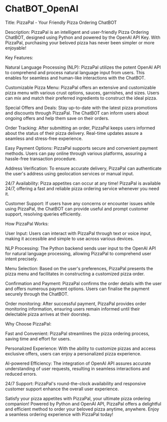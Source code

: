 # ChatBOT_OpenAI

Title: PizzaPal - Your Friendly Pizza Ordering ChatBOT

Description: PizzaPal is an intelligent and user-friendly Pizza Ordering ChatBOT, designed using Python and powered by the OpenAI API Key. With PizzaPal, purchasing your beloved pizza has never been simpler or more enjoyable!

Key Features:

Natural Language Processing (NLP): PizzaPal utilizes the potent OpenAI API to comprehend and process natural language input from users. This enables for seamless and human-like interactions with the ChatBOT.

Customizable Pizza Menu: PizzaPal offers an extensive and customizable pizza menu with various crust options, sauces, garnishes, and sizes. Users can mix and match their preferred ingredients to construct the ideal pizza.

Special Offers and Deals: Stay up-to-date with the latest pizza promotions and discounts through PizzaPal. The ChatBOT can inform users about ongoing offers and help them save on their orders.

Order Tracking: After submitting an order, PizzaPal keeps users informed about the status of their pizza delivery. Real-time updates assure a seamless and stress-free experience.

Easy Payment Options: PizzaPal supports secure and convenient payment methods. Users can pay online through various platforms, assuring a hassle-free transaction procedure.

Address Verification: To ensure accurate delivery, PizzaPal can authenticate the user's address using geolocation services or manual input.

24/7 Availability: Pizza appetites can occur at any time! PizzaPal is available 24/7, offering a fast and reliable pizza ordering service whenever you need it.

Customer Support: If users have any concerns or encounter issues while using PizzaPal, the ChatBOT can provide useful and prompt customer support, resolving queries efficiently.

How PizzaPal Works:

User Input: Users can interact with PizzaPal through text or voice input, making it accessible and simple to use across various devices.

NLP Processing: The Python backend sends user input to the OpenAI API for natural language processing, allowing PizzaPal to comprehend user intent precisely.

Menu Selection: Based on the user's preferences, PizzaPal presents the pizza menu and facilitates in constructing a customized pizza order.

Confirmation and Payment: PizzaPal confirms the order details with the user and offers numerous payment options. Users can finalise the payment securely through the ChatBOT.

Order monitoring: After successful payment, PizzaPal provides order monitoring information, ensuring users remain informed until their delectable pizza arrives at their doorstep.

Why Choose PizzaPal:

Fast and Convenient: PizzaPal streamlines the pizza ordering process, saving time and effort for users.

Personalized Experience: With the ability to customize pizzas and access exclusive offers, users can enjoy a personalized pizza experience.

AI-powered Efficiency: The integration of OpenAI API assures accurate understanding of user requests, resulting in seamless interactions and reduced errors.

24/7 Support: PizzaPal's round-the-clock availability and responsive customer support enhance the overall user experience.

Satisfy your pizza appetites with PizzaPal, your ultimate pizza ordering companion! Powered by Python and OpenAI API, PizzaPal offers a delightful and efficient method to order your beloved pizza anytime, anywhere. Enjoy a seamless ordering experience with PizzaPal today!
